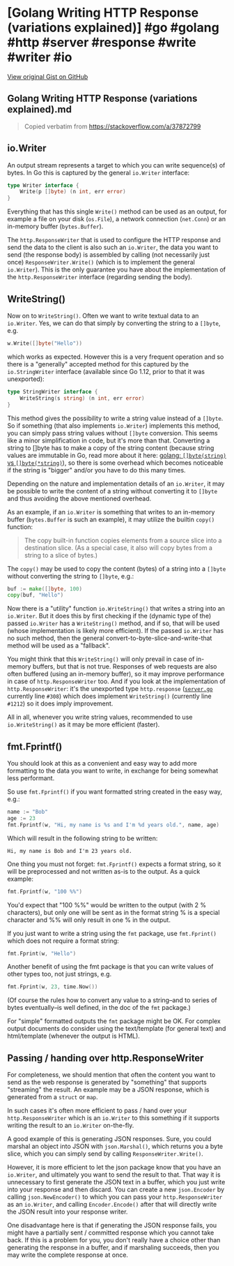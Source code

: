 # [Golang Writing HTTP Response (variations explained)] #go #golang #http #server #response #write #writer #io

[View original Gist on GitHub](https://gist.github.com/Integralist/af502e7a592fbf07a10433111cefd10f)

## Golang Writing HTTP Response (variations explained).md

> Copied verbatim from https://stackoverflow.com/a/37872799

## io.Writer

An output stream represents a target to which you can write sequence(s) of bytes. In Go this is captured by the general `io.Writer` interface:

```go
type Writer interface {
    Write(p []byte) (n int, err error)
}
```

Everything that has this single `Write()` method can be used as an output, for example a file on your disk (`os.File`), a network connection (`net.Conn`) or an in-memory buffer (`bytes.Buffer`).

The `http.ResponseWriter` that is used to configure the HTTP response and send the data to the client is also such an `io.Writer`, the data you want to send (the response body) is assembled by calling (not necessarily just once) `ResponseWriter.Write()` (which is to implement the general `io.Writer`). This is the only guarantee you have about the implementation of the `http.ResponseWriter` interface (regarding sending the body).

## WriteString()

Now on to `WriteString()`. Often we want to write textual data to an `io.Writer`. Yes, we can do that simply by converting the string to a `[]byte`, e.g.

```go
w.Write([]byte("Hello"))
```

which works as expected. However this is a very frequent operation and so there is a "generally" accepted method for this captured by the `io.StringWriter` interface (available since Go 1.12, prior to that it was unexported):

```go
type StringWriter interface {
    WriteString(s string) (n int, err error)
}
```

This method gives the possibility to write a string value instead of a `[]byte`. So if something (that also implements `io.Writer`) implements this method, you can simply pass string values without `[]byte` conversion. This seems like a minor simplification in code, but it's more than that. Converting a string to []byte has to make a copy of the string content (because string values are immutable in Go, read more about it here: [golang: `[]byte(string)` vs `[]byte(*string)`](https://stackoverflow.com/questions/43470284/golang-bytestring-vs-bytestring/43470344#43470344)), so there is some overhead which becomes noticeable if the string is "bigger" and/or you have to do this many times.

Depending on the nature and implementation details of an `io.Writer`, it may be possible to write the content of a string without converting it to `[]byte` and thus avoiding the above mentioned overhead.

As an example, if an `io.Writer` is something that writes to an in-memory buffer (`bytes.Buffer` is such an example), it may utilize the builtin `copy()` function:

> The copy built-in function copies elements from a source slice into a destination slice. (As a special case, it also will copy bytes from a string to a slice of bytes.)

The `copy()` may be used to copy the content (bytes) of a string into a `[]byte` without converting the string to `[]byte`, e.g.:

```go
buf := make([]byte, 100)
copy(buf, "Hello")
```

Now there is a "utility" function `io.WriteString()` that writes a string into an `io.Writer`. But it does this by first checking if the (dynamic type of the) passed `io.Writer` has a `WriteString()` method, and if so, that will be used (whose implementation is likely more efficient). If the passed `io.Writer` has no such method, then the general convert-to-byte-slice-and-write-that method will be used as a "fallback".

You might think that this `WriteString()` will only prevail in case of in-memory buffers, but that is not true. Responses of web requests are also often buffered (using an in-memory buffer), so it may improve performance in case of `http.ResponseWriter` too. And if you look at the implementation of `http.ResponseWriter`: it's the unexported type `http.response` ([`server.go`](https://golang.org/src/net/http/server.go) currently line `#308`) which does implement `WriteString()` (currently line `#1212`) so it does imply improvement.

All in all, whenever you write string values, recommended to use `io.WriteString()` as it may be more efficient (faster).

## fmt.Fprintf()

You should look at this as a convenient and easy way to add more formatting to the data you want to write, in exchange for being somewhat less performant.

So use `fmt.Fprintf()` if you want formatted string created in the easy way, e.g.:

```go
name := "Bob"
age := 23
fmt.Fprintf(w, "Hi, my name is %s and I'm %d years old.", name, age)
```

Which will result in the following string to be written:

```
Hi, my name is Bob and I'm 23 years old.
```

One thing you must not forget: `fmt.Fprintf()` expects a format string, so it will be preprocessed and not written as-is to the output. As a quick example:

```go
fmt.Fprintf(w, "100 %%")
```

You'd expect that "100 %%" would be written to the output (with 2 % characters), but only one will be sent as in the format string % is a special character and %% will only result in one % in the output.

If you just want to write a string using the `fmt` package, use `fmt.Fprint()` which does not require a format string:

```go
fmt.Fprint(w, "Hello")
```

Another benefit of using the fmt package is that you can write values of other types too, not just strings, e.g.

```go
fmt.Fprint(w, 23, time.Now())
```

(Of course the rules how to convert any value to a string–and to series of bytes eventually–is well defined, in the doc of the `fmt` package.)

For "simple" formatted outputs the `fmt` package might be OK. For complex output documents do consider using the text/template (for general text) and html/template (whenever the output is HTML).

## Passing / handing over http.ResponseWriter

For completeness, we should mention that often the content you want to send as the web response is generated by "something" that supports "streaming" the result. An example may be a JSON response, which is generated from a `struct` or `map`.

In such cases it's often more efficient to pass / hand over your `http.ResponseWriter` which is an `io.Writer` to this something if it supports writing the result to an `io.Writer` on-the-fly.

A good example of this is generating JSON responses. Sure, you could marshal an object into JSON with `json.Marshal()`, which returns you a byte slice, which you can simply send by calling `ResponseWriter.Write()`.

However, it is more efficient to let the json package know that you have an `io.Writer`, and ultimately you want to send the result to that. That way it is unnecessary to first generate the JSON text in a buffer, which you just write into your response and then discard. You can create a new `json.Encoder` by calling `json.NewEncoder()` to which you can pass your `http.ResponseWriter` as an `io.Writer`, and calling `Encoder.Encode()` after that will directly write the JSON result into your response writer.

One disadvantage here is that if generating the JSON response fails, you might have a partially sent / committed response which you cannot take back. If this is a problem for you, you don't really have a choice other than generating the response in a buffer, and if marshaling succeeds, then you may write the complete response at once.


